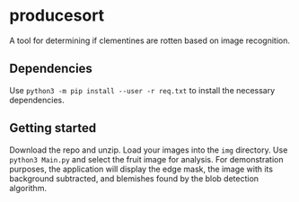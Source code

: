 # producesort

A tool for determining if clementines are rotten based on image recognition.

## Dependencies

Use `python3 -m pip install --user -r req.txt` to install the necessary dependencies.

## Getting started

Download the repo and unzip. Load your images into the `img` directory. Use `python3 Main.py` and select the fruit image for analysis. For demonstration purposes, the application will display the edge mask, the image with its background subtracted, and blemishes found by the blob detection algorithm.
